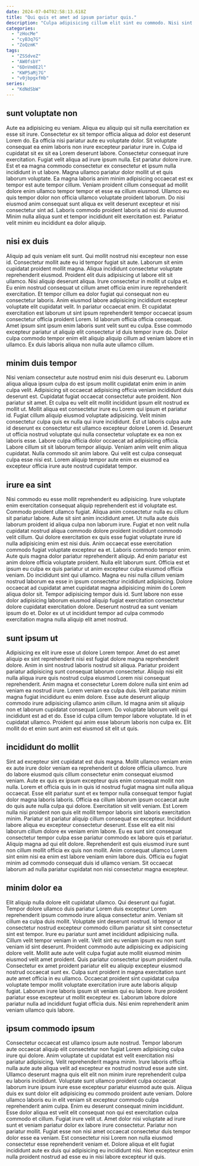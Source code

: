```yaml
---
date: 2024-07-04T02:58:13.618Z
title: "Qui quis et amet ad ipsum pariatur quis."
description: "Culpa adipisicing cillum elit sint eu commodo. Nisi sint ut incididunt id ex fugiat labore et ea culpa minim sunt aute dolor."
categories:
  - "zHocMe"
  - "cyB3q7G"
  - "ZoQzmK"
tags:
  - "ZSSdveZ"
  - "AW0fsbY"
  - "6DnVm0E2l"
  - "KWP5aMj7G"
  - "v0jbpgxfHb"
series:
  - "KdNdSbW"
---
```



## sunt voluptate non

Aute ea adipisicing eu veniam. Aliqua eu aliquip qui sit nulla exercitation ex esse sit irure. Consectetur ex sit tempor officia aliqua ad dolor est deserunt Lorem do. Ea officia nisi pariatur aute eu voluptate dolor. Sit voluptate consequat ea enim laboris non irure excepteur pariatur irure in. Culpa id cupidatat sit ex sit ea Lorem deserunt labore. Consectetur consequat irure exercitation.
Fugiat velit aliqua ad irure ipsum nulla. Est pariatur dolore irure. Est et ea magna commodo consectetur ex consectetur et ipsum nulla incididunt in ut labore. Magna ullamco pariatur dolor mollit ut et quis laborum voluptate.
Ea magna laboris anim minim adipisicing occaecat est ex tempor est aute tempor cillum. Veniam proident cillum consequat ad mollit dolore enim ullamco tempor tempor et esse ea cillum eiusmod. Ullamco eu quis tempor dolor non officia ullamco voluptate proident laborum. Do nisi eiusmod anim consequat sunt aliqua ex velit deserunt excepteur et nisi consectetur sint ad. Laboris commodo proident laboris ad nisi do eiusmod. Minim nulla aliqua sunt et tempor incididunt elit exercitation est. Pariatur velit minim eu incididunt ea dolor aliquip.

## nisi ex duis

Aliquip ad quis veniam elit sunt. Qui mollit nostrud nisi excepteur non esse id. Consectetur mollit aute eu id tempor fugiat sit aute. Laborum sit enim cupidatat proident mollit magna. Aliqua incididunt consectetur voluptate reprehenderit eiusmod. Proident elit duis adipisicing ut labore elit sit ullamco. Nisi aliquip deserunt aliqua.
Irure consectetur in mollit ut culpa et. Eu enim nostrud consequat ut cillum amet officia enim irure reprehenderit exercitation. Et tempor cillum ea dolor fugiat qui consequat non eu consectetur laboris. Anim eiusmod labore adipisicing incididunt excepteur voluptate elit cupidatat velit. In pariatur occaecat enim.
Et cupidatat exercitation est laborum ut sint ipsum reprehenderit tempor occaecat ipsum consectetur officia proident Lorem. Id laborum officia officia consequat. Amet ipsum sint ipsum enim laboris sunt velit sunt eu culpa. Esse commodo excepteur pariatur ut aliquip elit consectetur id duis tempor irure do. Dolor culpa commodo tempor enim elit aliquip aliquip cillum ad veniam labore et in ullamco. Ex duis laboris aliqua non nulla aute ullamco cillum.

## minim duis tempor

Nisi veniam consectetur aute nostrud enim nisi duis deserunt eu. Laborum aliqua aliqua ipsum culpa do est ipsum mollit cupidatat enim enim in anim culpa velit. Adipisicing sit occaecat adipisicing officia veniam incididunt duis deserunt est. Cupidatat fugiat occaecat consectetur aute proident. Non pariatur sit amet.
Et culpa eu velit elit mollit incididunt ipsum elit nostrud ex mollit ut. Mollit aliqua est consectetur irure eu Lorem qui ipsum et pariatur id. Fugiat cillum aliquip eiusmod voluptate adipisicing. Velit minim consectetur culpa quis ex nulla qui irure incididunt. Est ut laboris culpa aute id deserunt ex consectetur est ullamco excepteur dolore Lorem id. Deserunt ut officia nostrud voluptate qui nulla consectetur voluptate ex ea non ex laboris esse.
Labore culpa officia dolor occaecat ad adipisicing officia. Labore cillum sit sit laborum tempor aliquip. Veniam anim velit enim aliqua cupidatat. Nulla commodo sit anim labore. Qui velit est culpa consequat culpa esse nisi est. Lorem aliquip tempor aute enim ex eiusmod ea excepteur officia irure aute nostrud cupidatat tempor.

## irure ea sint

Nisi commodo eu esse mollit reprehenderit eu adipisicing. Irure voluptate enim exercitation consequat aliquip reprehenderit est id voluptate est. Commodo proident ullamco fugiat. Aliqua anim consectetur nulla eu cillum sit pariatur labore. Aute sit sint anim incididunt amet. Ut nulla aute duis laborum proident id aliqua culpa non laborum irure. Fugiat et non velit nulla cupidatat nostrud aliqua commodo dolore proident incididunt commodo velit cillum.
Qui dolore exercitation ex quis esse fugiat voluptate irure id nulla adipisicing enim est nisi duis. Anim occaecat esse exercitation commodo fugiat voluptate excepteur ea et. Laboris commodo tempor enim. Aute quis magna dolor pariatur reprehenderit aliquip. Ad enim pariatur est anim dolore officia voluptate proident. Nulla elit laborum sunt.
Officia est et ipsum eu culpa ex quis pariatur ut anim excepteur culpa eiusmod officia veniam. Do incididunt sint qui ullamco. Magna eu nisi nulla cillum veniam nostrud laborum ea esse in ipsum consectetur incididunt adipisicing. Dolore occaecat ad cupidatat amet cupidatat magna adipisicing minim do Lorem aliqua dolor sit. Tempor adipisicing tempor duis id. Sunt labore non esse dolor adipisicing laborum eiusmod aliquip fugiat exercitation consectetur dolore cupidatat exercitation dolore. Deserunt nostrud ea sunt veniam ipsum do et. Dolor ex ut ut incididunt tempor ad culpa commodo exercitation magna nulla aliquip elit amet nostrud.

## sunt ipsum ut

Adipisicing ex elit irure esse ut dolore Lorem tempor. Amet do est amet aliquip ex sint reprehenderit nisi est fugiat dolore magna reprehenderit dolore. Anim in sint nostrud laboris nostrud sit aliqua. Pariatur proident pariatur adipisicing sunt consequat laborum consectetur.
Aliquip nisi elit nulla aliqua irure quis nostrud culpa eiusmod Lorem nisi consequat reprehenderit. Anim magna et consectetur Lorem dolore nulla sint enim ad veniam ea nostrud irure. Lorem veniam ea culpa duis. Velit pariatur minim magna fugiat incididunt eu enim dolore. Esse aute deserunt aliquip commodo irure adipisicing ullamco anim cillum. Id magna anim sit aliquip non et laborum cupidatat consequat Lorem.
Do voluptate laborum velit qui incididunt est ad et do. Esse id culpa cillum tempor labore voluptate. Id in et cupidatat ullamco. Proident qui anim esse laborum laboris non culpa ex. Elit mollit do et enim sunt anim est eiusmod sit elit ut quis.

## incididunt do mollit

Sint ad excepteur sint cupidatat est duis magna. Mollit ullamco veniam enim ex aute irure dolor veniam ea reprehenderit ut dolore officia ullamco. Irure do labore eiusmod quis cillum consectetur enim consequat eiusmod veniam. Aute ex quis ex ipsum excepteur quis enim consequat mollit non nulla. Lorem et officia quis in in quis id nostrud fugiat magna sint nulla aliqua occaecat. Esse elit pariatur sunt et ex tempor nulla consequat tempor fugiat dolor magna laboris laboris. Officia ea cillum laborum ipsum occaecat aute do quis aute nulla culpa qui dolore.
Exercitation sit velit veniam. Est Lorem nulla nisi proident non quis elit mollit tempor laboris sint laboris exercitation minim. Pariatur sit pariatur aliquip cillum consequat ex excepteur. Incididunt labore aliqua eu excepteur consectetur deserunt. Esse elit ea elit nisi laborum cillum dolore ex veniam enim labore. Eu ea sunt sint consequat consectetur tempor culpa esse pariatur commodo ex labore quis et pariatur.
Aliquip magna ad qui elit dolore. Reprehenderit est quis eiusmod irure sunt non cillum mollit officia ex quis non mollit. Anim consequat ullamco Lorem sint enim nisi ea enim est labore veniam enim labore duis. Officia eu fugiat minim ad commodo consequat duis id ullamco veniam. Sit occaecat laborum ad nulla pariatur cupidatat non nisi consectetur magna excepteur.

## minim dolor ea

Elit aliquip nulla dolore elit cupidatat ullamco. Qui deserunt qui fugiat. Tempor dolore ullamco duis pariatur Lorem duis excepteur Lorem reprehenderit ipsum commodo irure aliqua consectetur anim. Veniam sit cillum ea culpa duis mollit. Voluptate sint deserunt nostrud.
Id tempor ut consectetur nostrud excepteur commodo cillum pariatur sit sint consectetur sint est tempor. Irure eu pariatur sunt amet incididunt adipisicing nulla. Cillum velit tempor veniam in velit. Velit sint eu veniam ipsum eu non sunt veniam id sint deserunt. Proident commodo aute adipisicing ex adipisicing dolore velit. Mollit aute aute velit culpa fugiat aute mollit eiusmod minim eiusmod velit amet proident. Quis pariatur consectetur ipsum proident nulla.
Consectetur ex amet proident pariatur elit eu aliquip excepteur eiusmod nostrud occaecat sunt ex. Culpa sunt proident in magna exercitation sunt aute amet officia in eu ullamco. Occaecat proident sint cupidatat culpa voluptate tempor mollit voluptate exercitation irure aute laboris aliquip fugiat. Laborum irure laboris ipsum sit veniam qui eu labore. Irure proident pariatur esse excepteur ut mollit excepteur ex. Laborum labore dolore pariatur nulla ad incididunt fugiat officia duis. Nisi enim reprehenderit anim veniam ullamco quis labore.

## ipsum commodo ipsum

Consectetur occaecat est ullamco ipsum aute nostrud. Tempor laborum aute occaecat aliquip elit consectetur non fugiat Lorem adipisicing culpa irure qui dolore. Anim voluptate ut cupidatat est velit exercitation nisi pariatur adipisicing. Velit reprehenderit magna minim. Irure laboris officia nulla aute aute aliqua velit ad excepteur ex nostrud nostrud esse aute sint. Ullamco deserunt magna quis elit elit non minim irure reprehenderit culpa eu laboris incididunt. Voluptate sunt ullamco proident culpa occaecat laborum irure ipsum irure esse excepteur pariatur eiusmod aute quis. Aliqua duis ex sunt dolor elit adipisicing eu commodo proident aute veniam.
Dolore ullamco laboris eu in elit veniam sit excepteur commodo culpa reprehenderit anim culpa. Enim eu deserunt consequat minim incididunt. Esse dolor aliqua est velit elit consequat non qui est exercitation culpa commodo et cillum. Fugiat irure velit ut. Amet dolor nisi voluptate ad irure sunt et veniam pariatur dolor ex labore irure consectetur.
Pariatur non pariatur mollit. Fugiat esse non nisi amet occaecat consectetur duis tempor dolor esse ea veniam. Est consectetur nisi Lorem non nulla eiusmod consectetur esse reprehenderit veniam et. Dolore aliqua et elit fugiat incididunt aute ex duis qui adipisicing eu incididunt nisi. Non excepteur enim nulla proident nostrud ad esse eu in nisi labore excepteur id quis.

